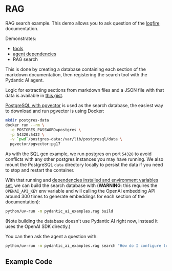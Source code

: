 # RAG

RAG search example. This demo allows you to ask question of the [logfire](https://pydantic.dev/logfire) documentation.

Demonstrates:

- [tools](../tools.md)
- [agent dependencies](../dependencies.md)
- RAG search

This is done by creating a database containing each section of the markdown documentation, then registering
the search tool with the Pydantic AI agent.

Logic for extracting sections from markdown files and a JSON file with that data is available in
[this gist](https://gist.github.com/samuelcolvin/4b5bb9bb163b1122ff17e29e48c10992).

[PostgreSQL with pgvector](https://github.com/pgvector/pgvector) is used as the search database, the easiest way to download and run pgvector is using Docker:

```bash
mkdir postgres-data
docker run --rm \
  -e POSTGRES_PASSWORD=postgres \
  -p 54320:5432 \
  -v `pwd`/postgres-data:/var/lib/postgresql/data \
  pgvector/pgvector:pg17
```

As with the [SQL gen](./sql-gen.md) example, we run postgres on port `54320` to avoid conflicts with any other postgres instances you may have running.
We also mount the PostgreSQL `data` directory locally to persist the data if you need to stop and restart the container.

With that running and [dependencies installed and environment variables set](./index.md#usage), we can build the search database with (**WARNING**: this requires the `OPENAI_API_KEY` env variable and will calling the OpenAI embedding API around 300 times to generate embeddings for each section of the documentation):

```bash
python/uv-run -m pydantic_ai_examples.rag build
```

(Note building the database doesn't use Pydantic AI right now, instead it uses the OpenAI SDK directly.)

You can then ask the agent a question with:

```bash
python/uv-run -m pydantic_ai_examples.rag search "How do I configure logfire to work with FastAPI?"
```

## Example Code

```

```
